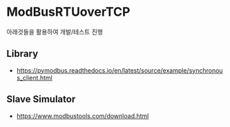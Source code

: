 # ModBusRTUoverTCP

아래것들을 활용하여 개발/테스트 진행

## Library
- https://pymodbus.readthedocs.io/en/latest/source/example/synchronous_client.html

## Slave Simulator
- https://www.modbustools.com/download.html
